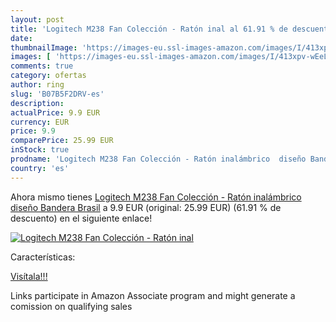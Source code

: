 ```yaml
---
layout: post
title: 'Logitech M238 Fan Colección - Ratón inal al 61.91 % de descuento'
date: 
thumbnailImage: 'https://images-eu.ssl-images-amazon.com/images/I/413xpv-wEeL._SL200_.jpg'
images: [ 'https://images-eu.ssl-images-amazon.com/images/I/413xpv-wEeL._SL200_.jpg' ]
comments: true
category: ofertas
author: ring
slug: 'B07B5F2DRV-es'
description:
actualPrice: 9.9 EUR
currency: EUR
price: 9.9
comparePrice: 25.99 EUR
inStock: true
prodname: 'Logitech M238 Fan Colección - Ratón inalámbrico  diseño Bandera Brasil'
country: 'es'
---
```


Ahora mismo tienes [Logitech M238 Fan Colección - Ratón inalámbrico  diseño Bandera Brasil](https://www.amazon.es/dp/B07B5F2DRV/?tag=tolees-21) a 9.9 EUR (original: 25.99 EUR) (61.91 %  de descuento) en el siguiente enlace!

[![Logitech M238 Fan Colección - Ratón inal](https://images-eu.ssl-images-amazon.com/images/I/413xpv-wEeL._SL200_.jpg)](https://www.amazon.es/dp/B07B5F2DRV/?tag=tolees-21)

Características:


[Visítala!!!](https://www.amazon.es/dp/B07B5F2DRV/?tag=tolees-21)

Links participate in Amazon Associate program and might generate a comission on qualifying sales
